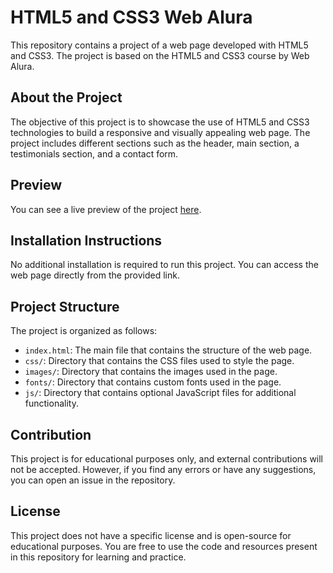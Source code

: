 # HTML5 and CSS3 Web Alura

This repository contains a project of a web page developed with HTML5 and CSS3. The project is based on the HTML5 and CSS3 course by Web Alura.

## About the Project

The objective of this project is to showcase the use of HTML5 and CSS3 technologies to build a responsive and visually appealing web page. The project includes different sections such as the header, main section, a testimonials section, and a contact form.

## Preview

You can see a live preview of the project [here](https://amonsalv.github.io/html5ycss3webalura/).

## Installation Instructions

No additional installation is required to run this project. You can access the web page directly from the provided link.

## Project Structure

The project is organized as follows:

- `index.html`: The main file that contains the structure of the web page.
- `css/`: Directory that contains the CSS files used to style the page.
- `images/`: Directory that contains the images used in the page.
- `fonts/`: Directory that contains custom fonts used in the page.
- `js/`: Directory that contains optional JavaScript files for additional functionality.

## Contribution

This project is for educational purposes only, and external contributions will not be accepted. However, if you find any errors or have any suggestions, you can open an issue in the repository.

## License

This project does not have a specific license and is open-source for educational purposes. You are free to use the code and resources present in this repository for learning and practice.

